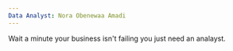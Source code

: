 ```yaml
---
Data Analyst: Nora Obenewaa Amadi
---
```

Wait a minute your business isn't failing you just need an analayst.
